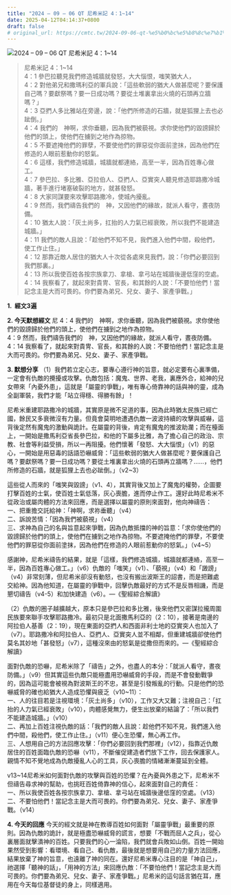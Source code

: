 ```yaml
---
title: "2024 – 09 – 06 QT 尼希米記 4：1~14"
date: 2025-04-12T04:14:37+0800
draft: false
# original_url: https://cmtc.tw/2024-09-06-qt-%e5%b0%bc%e5%b8%8c%e7%b1%b3%e8%a8%98-4%ef%bc%9a114
---
```


![2024 – 09 – 06 QT 尼希米記 4：1\~14](/images/qt.jpg  "2024 – 09 – 06 QT 尼希米記 4：1\~14")

> 尼希米記 4：1\~14  
> 4：1 參巴拉聽見我們修造城牆就發怒，大大惱恨，嗤笑猶大人，  
> 4：2 對他弟兄和撒瑪利亞的軍兵說：「這些軟弱的猶大人做甚麼呢？要保護自己嗎？要獻祭嗎？要一日成功嗎？要從土堆裏拿出火燒的石頭再立牆嗎？」  
> 4：3 亞捫人多比雅站在旁邊，說：「他們所修造的石牆，就是狐狸上去也必跐倒。」  
> 4：4 我們的　神啊，求你垂聽，因為我們被藐視。求你使他們的毀謗歸於他們的頭上，使他們在擄到之地作為掠物。  
> 4：5 不要遮掩他們的罪孽，不要使他們的罪惡從你面前塗抹，因為他們在修造的人眼前惹動你的怒氣。  
> 4：6 這樣，我們修造城牆，城牆就都連絡，高至一半，因為百姓專心做工。  
> 4：7 參巴拉、多比雅、亞拉伯人、亞捫人、亞實突人聽見修造耶路撒冷城牆，著手進行堵塞破裂的地方，就甚發怒。  
> 4：8 大家同謀要來攻擊耶路撒冷，使城內擾亂。  
> 4：9 然而，我們禱告我們的　神，又因他們的緣故，就派人看守，晝夜防備。  
> 4：10 猶太人說：「灰土尚多，扛抬的人力氣已經衰敗，所以我們不能建造城牆。」  
> 4：11 我們的敵人且說：「趁他們不知不見，我們進入他們中間，殺他們，使工作止住。」  
> 4：12 那靠近敵人居住的猶大人十次從各處來見我們，說：「你們必要回到我們那裏。」  
> 4：13 所以我使百姓各按宗族拿刀、拿槍、拿弓站在城牆後邊低窪的空處。  
> 4：14 我察看了，就起來對貴冑、官長，和其餘的人說：「不要怕他們！當記念主是大而可畏的。你們要為弟兄、兒女、妻子、家產爭戰。」

**1.  經文3遍**

**2. 今天默想經文**
尼 4：4 我們的　神啊，求你垂聽，因為我們被藐視。求你使他們的毀謗歸於他們的頭上，使他們在擄到之地作為掠物。  
4：9 然而，我們禱告我們的　神，又因他們的緣故，就派人看守，晝夜防備。  
4：14 我察看了，就起來對貴冑、官長，和其餘的人說：不要怕他們！當記念主是大而可畏的。你們要為弟兄、兒女、妻子、家產爭戰。

**3. 默想分享**
（1）我們若立定心志，要專心遵行神的旨意，就必定要有心裏準備，一定會有仇敵的攪擾或攻擊。仇敵包括：魔鬼、世界、老我，裏應外合，給神的兒女帶來「內憂外患」，這就是「屬靈的爭戰」，唯有專心倚靠神的話與神的靈，成為全副軍裝，我們才能「站立得穩、得勝有餘」！

尼希米重建耶路撒冷的城牆，其實原是微不足道的事，因為此時猶太民族已經亡國，餘民又多衰微沒有力量。但竟會莫明地遭遇仇敵一波波持續的攻擊與威嚇，這背後定然有魔鬼的激動與詭計。在屬靈的背後，肯定有魔鬼的推波助瀾；而在檯面上，一開始是撒馬利亞省長參巴拉，和他的下屬多比雅，為了擔心自己的政治、宗教、社會等利益受損，所以一再阻擾。他們懷著「發怒、大大惱恨」（v1）的惡心，一開始是用惡毒的話語恐嚇威脅：「這些軟弱的猶大人做甚麼呢？要保護自己嗎？要獻祭嗎？要一日成功嗎？要從土堆裏拿出火燒的石頭再立牆嗎？……，他們所修造的石牆，就是狐狸上去也必跐倒。」（v2\~3）

這些從人而來的「嗤笑與毀謗」（v1、4），其實背後又加上了魔鬼的權勢，企圖要打擊百姓的士氣，使百姓士氣低落，灰心喪膽，進而停止作工。還好此時尼希米不從政治或屬肉體的方法來回應，而是選擇以屬靈的原則來面對，他向神禱告：  
一、把重擔交託給神：「神啊，求祢垂聽」（v4）  
二、訴說苦情：「因為我們被藐視」（v4）  
三、求神為自己的名與旨意起來爭戰，因為仇敵抵擋的神的旨意：「求你使他們的毀謗歸於他們的頭上，使他們在擄到之地作為掠物。不要遮掩他們的罪孽，不要使他們的罪惡從你面前塗抹，因為他們在修造的人眼前惹動你的怒氣。」（v4\~5）

感謝神，尼希米禱告的結果，就是「這樣，我們修造城牆，城牆就都連絡，高至一半，因為百姓專心做工。」（v6）仇敵的「嗤笑」（v1）、「藐視」（v4）和「譭謗」（v4）非常刻薄，但尼希米卻沒有動怒，也沒有搬出波斯王的詔書，而是把難處交給神。因為他知道，在屬靈的爭戰中，回擊仇敵最好的方式不是反唇相譏，而是懇切禱告（v4-5）和加快建造（v6）。—《聖經綜合解讀》

（2）仇敵的圈子越擴越大，原本只是參巴拉和多比雅，後來他們又密謀拉攏周圍民族要來聯手攻擊耶路撒冷。最初只是北面撒馬利亞的（2：10），接著是南邊的阿拉伯人基善（2：19），現在東面的亞捫人和西面非利士地的亞實突人也加入了（v7）。耶路撒冷和阿拉伯人、亞捫人、亞實突人並不相鄰，但重建城牆卻使他們莫名其妙地「甚發怒」（v7），這種沒來由的怒氣是從撒但而來的。—《聖經綜合解讀》

面對仇敵的恐嚇，尼希米除了「禱告」之外，也盡人的本分：「就派人看守，晝夜防備。」（v9）但其實這些仇敵只能極盡用恐嚇威脅的手段，而是不會發動戰爭的，因為這可能會被視為對波斯王的不忠，甚至是引發叛亂的行動。只是他們的恐嚇威脅的確也給猶大人造成恐懼與疲乏（v10\~11）：  
一、人的往目若是注視環境：「灰土尚多」（v10），工作又大又難；注視自己：「扛抬的人力氣已經衰敗」（v10），肉體感覺無力，便生出放棄的結論了：「所以我們不能建造城牆。」（v10）  
二、再加上百姓注視仇敵的話：「我們的敵人且說：趁他們不知不見，我們進入他們中間，殺他們，使工作止住。」（v11）便心生恐懼，無心再工作。  
三、人想用自己的方法回應攻擊：「你們必要回到我們那裡」（v12），指靠近仇敵居住的百姓面臨仇敵的恐嚇（v11），不斷催促建造者們放下工作，回去保護家人。親情不知不覺地成為仇敵擾亂人心的工具，灰心喪膽的情緒漸漸蔓延到全體。

v13\~14尼希米如何面對仇敵的攻擊與百姓的恐懼？在內憂與外患之下，尼希米不但禱告尋求神的幫助，也挑旺百姓倚靠神的信心，起來面對自己的責任：  
一、所以我使百姓各按宗族拿刀、拿槍、拿弓站在城牆後邊低窪的空處。（v13）  
二、不要怕他們！當記念主是大而可畏的。你們要為弟兄、兒女、妻子、家產爭戰。（v14）

**4. 今天的回應**
今天的經文就是神在教導百姓如何面對「屬靈爭戰」最重要的原則。因為仇敵的詭計，就是極盡恐嚇威脅的謊言，想要「不戰而屈人之兵」，從心裏層面就擊潰神的百姓。只要我們的心一淪陷，我們就會兵敗如山倒。百姓一開始果然受到影響：看環境、看自己、看仇敵，最後就是想要用自己的力量方法回應，結果放棄了神的旨意，也遠離了神的同在。還好尼希米專心注目的是「神自己」，祂選擇「聽神的話」，「用神的方法」來回應仇敵：「不要怕他們！當記念主是大而可畏的。你們要為弟兄、兒女、妻子、家產爭戰。」尼希米的這句話言猶在耳，應用在今天每位基督徒的身上，同樣適用。
